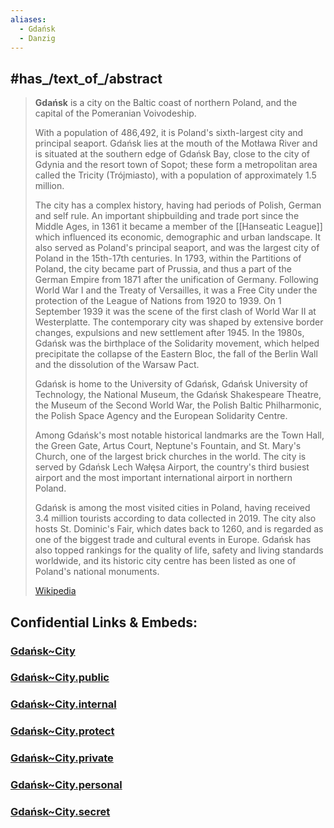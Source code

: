 ```yaml
---
aliases:
  - Gdańsk
  - Danzig
---
```


## #has_/text_of_/abstract 

> **Gdańsk** is a city on the Baltic coast of northern Poland, 
> and the capital of the Pomeranian Voivodeship. 
> 
> With a population of 486,492, it is Poland's sixth-largest city and principal seaport. 
> Gdańsk lies at the mouth of the Motława River and is situated at the southern edge of Gdańsk Bay, close to the city of Gdynia and the resort town of Sopot; these form a metropolitan area called the Tricity (Trójmiasto), with a population of approximately 1.5 million.
>
> The city has a complex history, having had periods of Polish, German and self rule. 
> An important shipbuilding and trade port since the Middle Ages, 
> in 1361 it became a member of the [[Hanseatic League]] 
> which influenced its economic, demographic and urban landscape. It also served as Poland's principal seaport, and was the largest city of Poland in the 15th-17th centuries. In 1793, within the Partitions of Poland, the city became part of Prussia, and thus a part of the German Empire from 1871 after the unification of Germany. Following World War I and the Treaty of Versailles, it was a Free City under the protection of the League of Nations from 1920 to 1939. On 1 September 1939 it was the scene of the first clash of World War II at Westerplatte. The contemporary city was shaped by extensive border changes, expulsions and new settlement after 1945. In the 1980s, Gdańsk was the birthplace of the Solidarity movement, which helped precipitate the collapse of the Eastern Bloc, the fall of the Berlin Wall and the dissolution of the Warsaw Pact.
>
> Gdańsk is home to the University of Gdańsk, Gdańsk University of Technology, 
> the National Museum, the Gdańsk Shakespeare Theatre, 
> the Museum of the Second World War, the Polish Baltic Philharmonic, 
> the Polish Space Agency and the European Solidarity Centre. 
> 
> Among Gdańsk's most notable historical landmarks are the Town Hall, the Green Gate, Artus Court, Neptune's Fountain, and St. Mary's Church, one of the largest brick churches in the world. The city is served by Gdańsk Lech Wałęsa Airport, the country's third busiest airport and the most important international airport in northern Poland.
>
> Gdańsk is among the most visited cities in Poland, having received 3.4 million tourists according to data collected in 2019. The city also hosts St. Dominic's Fair, which dates back to 1260, and is regarded as one of the biggest trade and cultural events in Europe. Gdańsk has also topped rankings for the quality of life, safety and living standards worldwide, and its historic city centre has been listed as one of Poland's national monuments.
>
> [Wikipedia](https://en.wikipedia.org/wiki/Gda%C5%84sk)


## Confidential Links & Embeds: 

### [Gdańsk~City](/_Standards/Earth/Continent/Europe/Europe~East/Poland/Provinces~Poland/Pomeranian/counties~Pomorskie/Gdańsk/cities~Gdańsk/Gdańsk~City.md) 

### [Gdańsk~City.public](/_public/Earth/Continent/Europe/Europe~East/Poland/Provinces~Poland/Pomeranian/counties~Pomorskie/Gdańsk/cities~Gdańsk/Gdańsk~City.public.md) 

### [Gdańsk~City.internal](/_internal/Earth/Continent/Europe/Europe~East/Poland/Provinces~Poland/Pomeranian/counties~Pomorskie/Gdańsk/cities~Gdańsk/Gdańsk~City.internal.md) 

### [Gdańsk~City.protect](/_protect/Earth/Continent/Europe/Europe~East/Poland/Provinces~Poland/Pomeranian/counties~Pomorskie/Gdańsk/cities~Gdańsk/Gdańsk~City.protect.md) 

### [Gdańsk~City.private](/_private/Earth/Continent/Europe/Europe~East/Poland/Provinces~Poland/Pomeranian/counties~Pomorskie/Gdańsk/cities~Gdańsk/Gdańsk~City.private.md) 

### [Gdańsk~City.personal](/_personal/Earth/Continent/Europe/Europe~East/Poland/Provinces~Poland/Pomeranian/counties~Pomorskie/Gdańsk/cities~Gdańsk/Gdańsk~City.personal.md) 

### [Gdańsk~City.secret](/_secret/Earth/Continent/Europe/Europe~East/Poland/Provinces~Poland/Pomeranian/counties~Pomorskie/Gdańsk/cities~Gdańsk/Gdańsk~City.secret.md)

